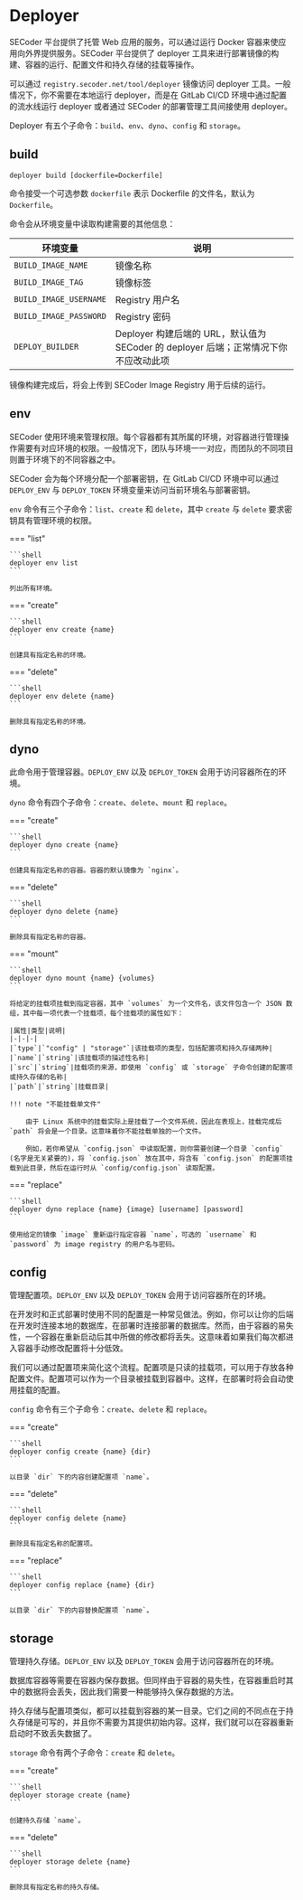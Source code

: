 # Deployer

SECoder 平台提供了托管 Web 应用的服务，可以通过运行 Docker 容器来使应用向外界提供服务。SECoder 平台提供了 deployer 工具来进行部署镜像的构建、容器的运行、配置文件和持久存储的挂载等操作。

可以通过 `registry.secoder.net/tool/deployer` 镜像访问 deployer 工具。一般情况下，你不需要在本地运行 deployer，而是在 GitLab CI/CD 环境中通过配置的流水线运行 deployer 或者通过 SECoder 的部署管理工具间接使用 deployer。

Deployer 有五个子命令：`build`、`env`、`dyno`、`config` 和 `storage`。

## build

```shell
deployer build [dockerfile=Dockerfile]
```

命令接受一个可选参数 `dockerfile` 表示 Dockerfile 的文件名，默认为 `Dockerfile`。

命令会从环境变量中读取构建需要的其他信息：

|环境变量|说明|
|-|-|
|`BUILD_IMAGE_NAME`|镜像名称|
|`BUILD_IMAGE_TAG`|镜像标签|
|`BUILD_IMAGE_USERNAME`|Registry 用户名|
|`BUILD_IMAGE_PASSWORD`|Registry 密码|
|`DEPLOY_BUILDER`|Deployer 构建后端的 URL，默认值为 SECoder 的 deployer 后端；正常情况下你不应改动此项|

镜像构建完成后，将会上传到 SECoder Image Registry 用于后续的运行。

## env

SECoder 使用环境来管理权限。每个容器都有其所属的环境，对容器进行管理操作需要有对应环境的权限。一般情况下，团队与环境一一对应，而团队的不同项目则置于环境下的不同容器之中。

SECoder 会为每个环境分配一个部署密钥，在 GitLab CI/CD 环境中可以通过 `DEPLOY_ENV` 与 `DEPLOY_TOKEN` 环境变量来访问当前环境名与部署密钥。

`env` 命令有三个子命令：`list`、`create` 和 `delete`，其中 `create` 与 `delete` 要求密钥具有管理环境的权限。

=== "list"

    ```shell
    deployer env list
    ```

    列出所有环境。

=== "create"

    ```shell
    deployer env create {name}
    ```

    创建具有指定名称的环境。

=== "delete"

    ```shell
    deployer env delete {name}
    ```

    删除具有指定名称的环境。

## dyno

此命令用于管理容器。`DEPLOY_ENV` 以及 `DEPLOY_TOKEN` 会用于访问容器所在的环境。

`dyno` 命令有四个子命令：`create`、`delete`、`mount` 和 `replace`。

=== "create"

    ```shell
    deployer dyno create {name}
    ```

    创建具有指定名称的容器。容器的默认镜像为 `nginx`。

=== "delete"

    ```shell
    deployer dyno delete {name}
    ```

    删除具有指定名称的容器。

=== "mount"

    ```shell
    deployer dyno mount {name} {volumes}
    ```

    将给定的挂载项挂载到指定容器，其中 `volumes` 为一个文件名，该文件包含一个 JSON 数组，其中每一项代表一个挂载项，每个挂载项的属性如下：

    |属性|类型|说明|
    |-|-|-|
    |`type`|`"config" | "storage"`|该挂载项的类型，包括配置项和持久存储两种|
    |`name`|`string`|该挂载项的描述性名称|
    |`src`|`string`|挂载项的来源，即使用 `config` 或 `storage` 子命令创建的配置项或持久存储的名称|
    |`path`|`string`|挂载目录|

    !!! note "不能挂载单文件"

        由于 Linux 系统中的挂载实际上是挂载了一个文件系统，因此在表现上，挂载完成后 `path` 将会是一个目录。这意味着你不能挂载单独的一个文件。
        
        例如，若你希望从 `config.json` 中读取配置，则你需要创建一个目录 `config` (名字是无关紧要的)，将 `config.json` 放在其中，将含有 `config.json` 的配置项挂载到此目录，然后在运行时从 `config/config.json` 读取配置。

=== "replace"

    ```shell
    deployer dyno replace {name} {image} [username] [password]
    ```

    使用给定的镜像 `image` 重新运行指定容器 `name`，可选的 `username` 和 `password` 为 image registry 的用户名与密码。

## config

管理配置项。`DEPLOY_ENV` 以及 `DEPLOY_TOKEN` 会用于访问容器所在的环境。

在开发时和正式部署时使用不同的配置是一种常见做法。例如，你可以让你的后端在开发时连接本地的数据库，在部署时连接部署的数据库。然而，由于容器的易失性，一个容器在重新启动后其中所做的修改都将丢失。这意味着如果我们每次都进入容器手动修改配置将十分低效。

我们可以通过配置项来简化这个流程。配置项是只读的挂载项，可以用于存放各种配置文件。配置项可以作为一个目录被挂载到容器中。这样，在部署时将会自动使用挂载的配置。

`config` 命令有三个子命令：`create`、`delete` 和 `replace`。

=== "create"

    ```shell
    deployer config create {name} {dir}
    ```

    以目录 `dir` 下的内容创建配置项 `name`。

=== "delete"

    ```shell
    deployer config delete {name}
    ```

    删除具有指定名称的配置项。

=== "replace"

    ```shell
    deployer config replace {name} {dir}
    ```

    以目录 `dir` 下的内容替换配置项 `name`。

## storage

管理持久存储。`DEPLOY_ENV` 以及 `DEPLOY_TOKEN` 会用于访问容器所在的环境。

数据库容器等需要在容器内保存数据。但同样由于容器的易失性，在容器重启时其中的数据将会丢失，因此我们需要一种能够持久保存数据的方法。

持久存储与配置项类似，都可以挂载到容器的某一目录。它们之间的不同点在于持久存储是可写的，并且你不需要为其提供初始内容。这样，我们就可以在容器重新启动时不致丢失数据了。

`storage` 命令有两个子命令：`create` 和 `delete`。

=== "create"

    ```shell
    deployer storage create {name}
    ```

    创建持久存储 `name`。

=== "delete"

    ```shell
    deployer storage delete {name}
    ```

    删除具有指定名称的持久存储。